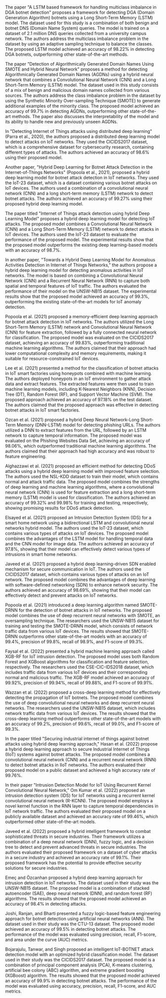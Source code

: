 The paper "A LSTM based framework for handling multiclass imbalance in DGA botnet detection" proposes a framework for detecting DGA (Domain Generation Algorithm) botnets using a Long Short-Term Memory (LSTM) model. The dataset used for this study is a combination of both benign and botnet DNS (Domain Name System) queries. The model is trained on a dataset of 2.1 million DNS queries collected from a university campus network. The authors address the multiclass imbalance problem in the dataset by using an adaptive sampling technique to balance the classes. The proposed LSTM model achieved an accuracy of 98.22% in detecting DGA botnets, outperforming other state-of-the-art methods.

The paper "Detection of Algorithmically Generated Domain Names Using SMOTE and Hybrid Neural Network" proposes a method for detecting Algorithmically Generated Domain Names (AGDNs) using a hybrid neural network that combines a Convolutional Neural Network (CNN) and a Long Short-Term Memory (LSTM) model. The dataset used in this study consists of a mix of benign and malicious domain names collected from various sources. The authors address the class imbalance problem in the dataset by using the Synthetic Minority Over-sampling Technique (SMOTE) to generate additional examples of the minority class. The proposed model achieved an accuracy of 99.7% in detecting AGDNs, outperforming other state-of-the-art methods. The paper also discusses the interpretability of the model and its ability to handle new and previously unseen AGDNs.

In "Detecting Internet of Things attacks using distributed deep learning" (Parra et al., 2020), the authors proposed a distributed deep learning model to detect attacks on IoT networks. They used the CICIDS2017 dataset, which is a comprehensive dataset for cybersecurity research, containing different types of attacks. The authors achieved an accuracy of 98.6% using their proposed model.

Another paper, "Hybrid Deep Learning for Botnet Attack Detection in the Internet-of-Things Networks" (Popoola et al., 2021), proposed a hybrid deep learning model for botnet attack detection in IoT networks. They used the IoT-23 dataset, which is a dataset containing various botnet attacks on IoT devices. The authors used a combination of a convolutional neural network (CNN) and a long short-term memory (LSTM) network to detect botnet attacks. The authors achieved an accuracy of 99.27% using their proposed hybrid deep learning model.

The paper titled "Internet of Things attack detection using hybrid Deep Learning Model" proposes a hybrid deep learning model for detecting IoT attacks. The proposed model combines a Convolutional Neural Network (CNN) and a Long Short-Term Memory (LSTM) network to detect attacks in IoT devices. The authors used the IoT-23 dataset to evaluate the performance of the proposed model. The experimental results show that the proposed model outperforms the existing deep learning-based models with an accuracy of 98.7%.

In another paper, "Towards a Hybrid Deep Learning Model for Anomalous Activities Detection in Internet of Things Networks," the authors propose a hybrid deep learning model for detecting anomalous activities in IoT networks. The model is based on combining a Convolutional Neural Network (CNN) and a Recurrent Neural Network (RNN) to capture both spatial and temporal features of IoT traffic. The authors evaluated the performance of their model on the UNSW-NB15 dataset. The experimental results show that the proposed model achieved an accuracy of 99.3%, outperforming the existing state-of-the-art models for IoT anomaly detection.

Popoola et al. (2021) proposed a memory-efficient deep learning approach for botnet attack detection in IoT networks. The authors utilized the Long Short-Term Memory (LSTM) network and Convolutional Neural Network (CNN) for feature extraction, followed by a fully connected neural network for classification. The proposed model was evaluated on the CICIDS2017 dataset, achieving an accuracy of 99.83%, outperforming traditional machine learning algorithms. The authors claimed that their approach had lower computational complexity and memory requirements, making it suitable for resource-constrained IoT devices.

Lee et al. (2021) presented a method for the classification of botnet attacks in IoT smart factories using honeypots combined with machine learning. The authors deployed honeypots in an IoT environment to gather attack data and extract features. The extracted features were then used to train machine learning models, including K-Nearest Neighbors (KNN), Decision Tree (DT), Random Forest (RF), and Support Vector Machine (SVM). The proposed approach achieved an accuracy of 97.18% on the test dataset. The authors claimed that the proposed approach was effective in detecting botnet attacks in IoT smart factories.

Ozcan et al. (2021) proposed a hybrid Deep Neural Network-Long Short-Term Memory (DNN-LSTM) model for detecting phishing URLs. The authors utilized a DNN to extract features from the URL, followed by an LSTM network to capture temporal information. The proposed model was evaluated on the Phishing Websites Data Set, achieving an accuracy of 98.06%, which outperformed traditional machine learning algorithms. The authors claimed that their approach had high accuracy and was robust to feature engineering.

Alghazzawi et al. (2021) proposed an efficient method for detecting DDoS attacks using a hybrid deep learning model with improved feature selection. The authors used the NSL-KDD dataset to train their model, which contains normal and attack traffic data. The proposed model combines the strengths of deep learning and machine learning algorithms, where a convolutional neural network (CNN) is used for feature extraction and a long short-term memory (LSTM) model is used for classification. The authors achieved an accuracy of 99.32% and 99.98% for training and testing, respectively, showing promising results for DDoS attack detection.

Elsayed et al. (2021) proposed an Intrusion Detection System (IDS) for a smart home network using a bidirectional LSTM and convolutional neural networks hybrid model. The authors used the IoT-23 dataset, which contains various types of attacks on IoT devices. The proposed model combines the advantages of the LSTM model for handling temporal data and the CNN model for image data. The authors achieved an accuracy of 97.8%, showing that their model can effectively detect various types of intrusions in smart home networks.

Javeed et al. (2021) proposed a hybrid deep learning-driven SDN enabled mechanism for secure communication in IoT. The authors used the CICIDS2017 dataset, which contains various types of attacks on an IoT network. The proposed model combines the advantages of deep learning with software-defined networking (SDN) to enhance network security. The authors achieved an accuracy of 98.69%, showing that their model can effectively detect and prevent attacks on IoT networks.

Popoola et al. (2021) introduced a deep learning algorithm named SMOTE-DRNN for the detection of botnet attacks in IoT networks. The proposed model combines the use of deep recurrent neural networks with SMOTE, an oversampling technique. The researchers used the UNSW-NB15 dataset for training and testing the SMOTE-DRNN model, which consists of network traffic data from various IoT devices. The results showed that SMOTE-DRNN outperforms other state-of-the-art models with an accuracy of 99.4%, precision of 99.8%, recall of 98.9%, and F1-score of 99.3%.

Faysal et al. (2022) presented a hybrid machine learning approach called XGB-RF for IoT intrusion detection. The proposed model uses both Random Forest and XGBoost algorithms for classification and feature selection, respectively. The researchers used the CSE-CIC-IDS2018 dataset, which includes traffic data from various IoT devices and their corresponding normal and malicious traffic. The XGB-RF model achieved an accuracy of 99.92%, precision of 99.94%, recall of 99.88%, and F1-score of 99.91%.

Wazzan et al. (2022) proposed a cross-deep learning method for effectively detecting the propagation of IoT botnets. The proposed model combines the use of deep convolutional neural networks and deep recurrent neural networks. The researchers used the UNSW-NB15 dataset, which includes network traffic data from various IoT devices. The results showed that the cross-deep learning method outperforms other state-of-the-art models with an accuracy of 99.2%, precision of 99.6%, recall of 99.0%, and F1-score of 99.3%.

In the paper titled "Securing industrial internet of things against botnet attacks using hybrid deep learning approach," Hasan et al. (2022) propose a hybrid deep learning approach to secure Industrial Internet of Things (IIoT) systems against botnet attacks. The proposed model combines a convolutional neural network (CNN) and a recurrent neural network (RNN) to detect botnet attacks in IIoT networks. The authors evaluated their proposed model on a public dataset and achieved a high accuracy rate of 99.76%.

In their paper "Intrusion Detection Model for IoT Using Recurrent Kernel Convolutional Neural Network," Om Kumar et al. (2022) proposed an intrusion detection system (IDS) for IoT networks using a recurrent kernel convolutional neural network (R-KCNN). The proposed model employs a novel kernel function in the RNN layer to capture temporal dependencies in IoT network traffic. The authors evaluated their proposed model on a publicly available dataset and achieved an accuracy rate of 99.46%, which outperformed other state-of-the-art models.

Javeed et al. (2022) proposed a hybrid intelligent framework to combat sophisticated threats in secure industries. Their framework utilizes a combination of a deep neural network (DNN), fuzzy logic, and a decision tree to detect and prevent advanced threats in secure industries. The authors evaluated their proposed framework on a dataset of cyber attacks in a secure industry and achieved an accuracy rate of 99.1%. Their proposed framework has the potential to provide effective security solutions for secure industries.

Emeç and Özcanhan proposed a hybrid deep learning approach for intrusion detection in IoT networks. The dataset used in their study was the UNSW-NB15 dataset. The proposed model is a combination of stacked autoencoder (SAE), deep neural network (DNN), and random forest (RF) algorithms. The results showed that the proposed model achieved an accuracy of 98.4% in detecting attacks.

Joshi, Ranjan, and Bharti presented a fuzzy logic-based feature engineering approach for botnet detection using artificial neural networks (ANN). The dataset used in their study was the CTU-13 dataset. The proposed model achieved an accuracy of 99.5% in detecting botnet attacks. The performance of the model was evaluated using precision, recall, F1-score, and area under the curve (AUC) metrics.

Bojarajulu, Tanwar, and Singh proposed an intelligent IoT-BOTNET attack detection model with an optimized hybrid classification model. The dataset used in their study was the CICIDS2017 dataset. The proposed model is a combination of principal component analysis (PCA), K-means clustering, artificial bee colony (ABC) algorithm, and extreme gradient boosting (XGBoost) algorithm. The results showed that the proposed model achieved an accuracy of 99.9% in detecting botnet attacks. The performance of the model was evaluated using accuracy, precision, recall, F1-score, and AUC metrics.